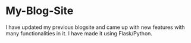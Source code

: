 # My-Blog-Site
I have updated my previous blogsite and came up with new features with many functionalities in it. I have made it using Flask/Python. 
